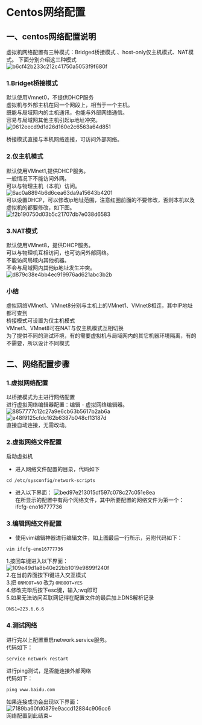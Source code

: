 # Centos网络配置
## 一、centos网络配置说明
虚拟机网络配置有三种模式：Bridged桥接模式 、host-only仅主机模式、NAT模式。
下面分别介绍这三种模式  
![b6cf42b233c212c41750a5053f9f680f](https://github.com/user-attachments/assets/f9417abc-9203-4c34-960b-d870d8b91c74)  

### 1.Bridget桥接模式  
默认使用Vmnet0，不提供DHCP服务  
虚拟机与外部主机在同一个网段上，相当于一个主机。  
既能与局域网内的主机通讯，也能与外部网络通信。  
容易与局域网其他主机引起ip地址冲突。  
![0612eecd9d1d26d160e2c6563a64d851](https://github.com/user-attachments/assets/e50c4532-171f-47eb-befe-d833c09e7ecb)  

桥接模式直接与本机网络连接，可访问外部网络。  

### 2.仅主机模式
默认使用VMnet1,提供DHCP服务。  
一般情况下不能访问外网。  
可以与物理主机（本机）访问。  
![6ac0a8894b6d6cea63da9a15643b4201](https://github.com/user-attachments/assets/f5dd9c23-da85-488c-970a-de89cdf322b0)  
可以设置DHCP，可以修改ip地址范围，注意红圈前面的不要修改，否则本机以及虚拟机的都要修改，如下图。  
![f2b190750d03b5c21707db7e038d6583](https://github.com/user-attachments/assets/298904e9-86a8-4395-84f5-0bd8ca7540c0)  

### 3.NAT模式
默认使用VMnet8，提供DHCP服务。  
可以与物理机互相访问，也可访问外部网络。  
不能访问局域内其他机器。  
不会与局域网内其他ip地址发生冲突。  
![d879c38e4bb4ec919976ad621abc3b2b](https://github.com/user-attachments/assets/1aa1a06d-1fd7-466b-892e-42a63939ff0f)  

### 小结
虚拟网络VMnet1、VMnet8分别与主机上的VMnet1、VMnet8相连，其中IP地址都可查到  
桥接模式可设置为仅主机模式  
VMnet1、VMnet8可在NAT与仅主机模式互相切换  
为了提供不同的测试环境，有的需要虚拟机与局域网内的其它机器环境隔离，有的不需要，所以设计不同模式   

## 二、网络配置步骤
### 1.虚拟网络配置
以桥接模式为主进行网络配置  
进行虚拟网络编辑器配置：编辑 - 虚拟网络编辑器。  
![8857777c12c27a9e6cb63b5617b2ab6a](https://github.com/user-attachments/assets/7beefe8e-676a-4977-a872-2a81afc69b02)  
![e48f9125cfdc162b6387b048cf13187d](https://github.com/user-attachments/assets/63ace5ce-7e4e-448f-a2e2-78cccee06549)  
直接自动连接，无需改动。  
### 2.虚拟网络文件配置
启动虚拟机  
- 进入网络文件配置的目录，代码如下  
```
cd /etc/sysconfig/network-scripts
```
- 进入以下界面：
![bed97e213015df597c078c27c051e8ea](https://github.com/user-attachments/assets/2ad1318c-1dad-400b-a9c7-b76b5fa2fa49)  
在所显示的配置中有两个网络文件，其中所要配置的网络文件为第一个：ifcfg-eno16777736  

### 3.编辑网络文件配置
- 使用vim编辑神器进行编辑文件，如上图最后一行所示，另附代码如下：
```
vim ifcfg-eno16777736
```
1.按回车键进入以下界面：  
![109e49d1a8b40e22bb1019e9899f240f](https://github.com/user-attachments/assets/b152cbe2-4a4c-42c6-9bbb-cbf31ca8090e)  
2.在当前界面按下i键进入交互模式  
3.把 `ONMOOT=NO` 改为 `ONBOOT=YES`  
4.修改完毕后按下esc键，输入:wq即可  
5.如果无法访问互联网记得在配置文件的最后加上DNS解析记录
```
DNS1=223.6.6.6
```

### 4.测试网络
进行完以上配置重启network.service服务。  
代码如下：  
```
service network restart
```
进行ping测试，是否能连接外部网络  
代码如下：  
```
ping www.baidu.com
```
如果连接成功会出现以下界面：  
![7189ba60fd0879e9accd12884c906cc6](https://github.com/user-attachments/assets/7e55f495-cc17-49b4-b0f8-c8c2dad88b14)  
网络配置到此结束~  
